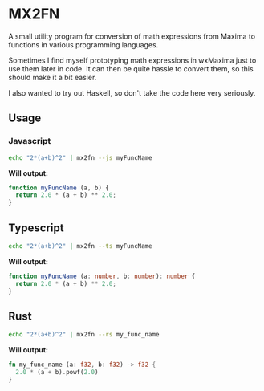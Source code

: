 # MX2FN

A small utility program for conversion of math expressions from Maxima to functions in various programming languages.

Sometimes I find myself prototyping math expressions in wxMaxima just to use them later in code. It can then be quite hassle to convert them, so this should make it a bit easier.

I also wanted to try out Haskell, so don't take the code here very seriously.

## Usage

### Javascript

```bash
echo "2*(a+b)^2" | mx2fn --js myFuncName
```

**Will output:**

```javascript
function myFuncName (a, b) {
  return 2.0 * (a + b) ** 2.0;
}
```

## Typescript

```bash
echo "2*(a+b)^2" | mx2fn --ts myFuncName
```

**Will output:**

```typescript
function myFuncName (a: number, b: number): number {
  return 2.0 * (a + b) ** 2.0;
}
```

## Rust

```bash
echo "2*(a+b)^2" | mx2fn --rs my_func_name
```

**Will output:**

```rust
fn my_func_name (a: f32, b: f32) -> f32 {
  2.0 * (a + b).powf(2.0)
}
```

